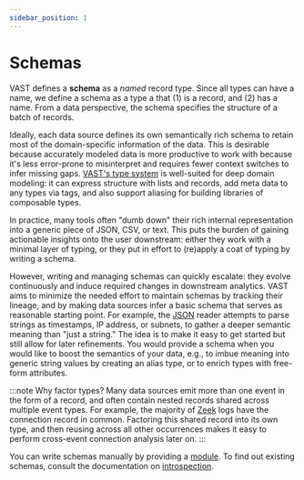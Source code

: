 ```yaml
---
sidebar_position: 1
---
```


# Schemas

VAST defines a **schema** as a *named* record type. Since all types can have
a name, we define a schema as a type a that (1) is a record, and (2) has a name.
From a data perspective, the schema specifies the structure of a batch of
records.

Ideally, each data source defines its own semantically rich schema to retain
most of the domain-specific information of the data. This is desirable because
accurately modeled data is more productive to work with because it's less
error-prone to misinterpret and requires fewer context switches to infer missing
gaps. [VAST's type system](type-system) is well-suited for deep domain modeling:
it can express structure with lists and records, add meta data to any types via
tags, and also support aliasing for building libraries of composable types.

In practice, many tools often "dumb down" their rich internal representation
into a generic piece of JSON, CSV, or text. This puts the burden of gaining
actionable insights onto the user downstream: either they work with a minimal
layer of typing, or they put in effort to (re)apply a coat of typing by writing
a schema.

However, writing and managing schemas can quickly escalate: they evolve
continuously and induce required changes in downstream analytics. VAST aims to
minimize the needed effort to maintain schemas by tracking their lineage, and by
making data sources infer a basic schema that serves as reasonable starting
point. For example, the [JSON](../formats/json.md) reader attempts to
parse strings as timestamps, IP address, or subnets, to gather a deeper semantic
meaning than "just a string." The idea is to make it easy to get started but
still allow for later refinements. You would provide a schema when you would
like to boost the semantics of your data, e.g., to imbue meaning into generic
string values by creating an alias type, or to enrich types with free-form
attributes.

:::note Why factor types?
Many data sources emit more than one event in the form of a record, and often
contain nested records shared across multiple event types. For example, the
majority of [Zeek](../formats/zeek-tsv.md) logs have the connection record in
common. Factoring this shared record into its own type, and then reusing across
all other occurrences makes it easy to perform cross-event connection analysis
later on.
:::

You can write schemas manually by providing a [module](modules.md). To find out
existing schemas, consult the documentation on
[introspection](../../use/introspect/README.md).
